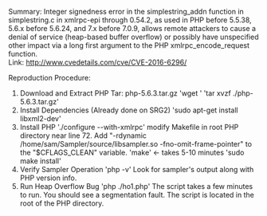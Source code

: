Summary: Integer signedness error in the simplestring_addn function in simplestring.c in xmlrpc-epi through 0.54.2, as used in PHP before 5.5.38, 5.6.x before 5.6.24, and 7.x before 7.0.9, allows remote attackers to cause a denial of service (heap-based buffer overflow) or possibly have unspecified other impact via a long first argument to the PHP xmlrpc_encode_request function.	
Link: http://www.cvedetails.com/cve/CVE-2016-6296/

Reproduction Procedure:

1. Download and Extract PHP Tar: php-5.6.3.tar.gz
  'wget '
  'tar xvzf ./php-5.6.3.tar.gz'
2. Install Dependencies (Already done on SRG2)
  'sudo apt-get install libxml2-dev'
3. Install PHP
  './configure --with-xmlrpc'
  modify Makefile in root PHP directory near line 72. Add "-rdynamic /home/sam/Sampler/source/libsampler.so -fno-omit-frame-pointer" to the "$CFLAGS_CLEAN" variable.
  'make' <- takes 5-10 minutes
  'sudo make install'
4. Verify Sampler Operation
  'php -v'
  Look for sampler's output along with PHP version info.
5. Run Heap Overflow Bug
  'php ./ho1.php'
  The script takes a few minutes to run. You should see a segmentation fault. The script is located in the root of the PHP directory.
